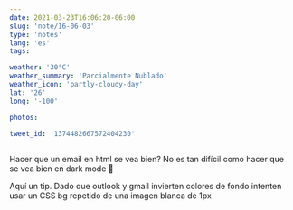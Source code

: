 ```yaml
---
date: 2021-03-23T16:06:20-06:00
slug: 'note/16-06-03'
type: 'notes'
lang: 'es'
tags:

weather: '30°C'
weather_summary: 'Parcialmente Nublado'
weather_icon: 'partly-cloudy-day'
lat: '26'
long: '-100'

photos:

tweet_id: '1374482667572404230'
---
```

Hacer que un email en html se vea bien? No es tan difícil como hacer que se vea bien en dark mode 🤢

Aquí un tip. Dado que outlook y gmail invierten colores de fondo intenten usar un CSS bg repetido de una imagen blanca de 1px